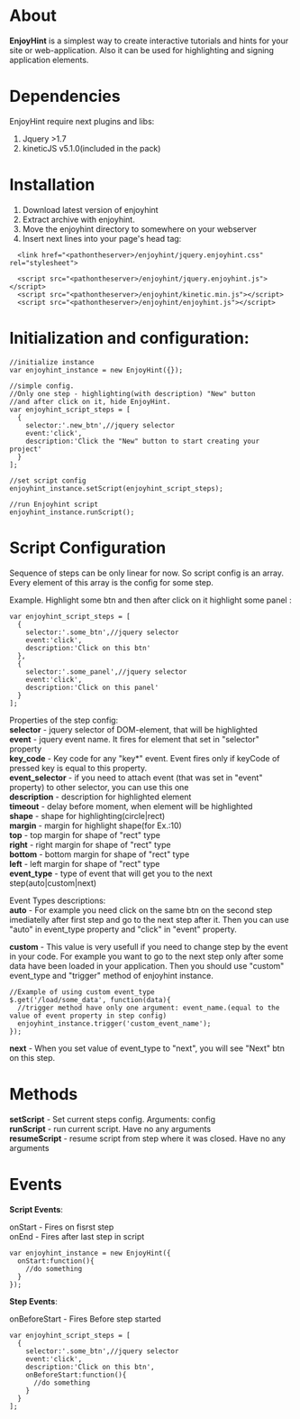 About
=========

**EnjoyHint** is a simplest way to create interactive tutorials and hints for your site or web-application. Also it can be used for highlighting and signing application elements. 

Dependencies
=========
EnjoyHint require next plugins and libs:

  1. Jquery >1.7
  2. kineticJS v5.1.0(included in the pack)

Installation
=========
1. Download latest version of enjoyhint
2. Extract archive with enjoyhint.
3. Move the enjoyhint directory to somewhere on your webserver
4. Insert next lines into your page's head tag:
```
  <link href="<pathontheserver>/enjoyhint/jquery.enjoyhint.css" rel="stylesheet">
  
  <script src="<pathontheserver>/enjoyhint/jquery.enjoyhint.js"></script>
  <script src="<pathontheserver>/enjoyhint/kinetic.min.js"></script>
  <script src="<pathontheserver>/enjoyhint/enjoyhint.js"></script>
```

Initialization and configuration:
=========
```
//initialize instance
var enjoyhint_instance = new EnjoyHint({});

//simple config. 
//Only one step - highlighting(with description) "New" button 
//and after click on it, hide EnjoyHint.
var enjoyhint_script_steps = [
  {
    selector:'.new_btn',//jquery selector
    event:'click',
    description:'Click the "New" button to start creating your project'
  }  
];

//set script config
enjoyhint_instance.setScript(enjoyhint_script_steps);

//run Enjoyhint script
enjoyhint_instance.runScript();
```


Script Configuration
=========

Sequence of steps can be only linear for now. So script config is an array. Every element of this array is the config for some step.

Example. 
Highlight some btn and then after click on it highlight some panel :
```
var enjoyhint_script_steps = [
  {
    selector:'.some_btn',//jquery selector
    event:'click',
    description:'Click on this btn'
  },  
  {
    selector:'.some_panel',//jquery selector
    event:'click',
    description:'Click on this panel'
  }  
];
```


Properties of the step config:  
**selector** - jquery selector of DOM-element, that will be highlighted  
**event** - jquery event name. It fires for element that set in "selector" property  
**key_code** - Key code for any "key*" event. Event fires only if keyCode of pressed key is equal to this property.    
**event_selector** - if you need to attach event (that was set in "event" property) to other selector, you can use this one  
**description** - description for highlighted element  
**timeout** - delay before moment, when element will be highlighted   
**shape** - shape for highlighting(circle|rect)  
**margin** - margin for highlight shape(for Ex.:10)  
**top** - top margin for shape of "rect" type  
**right** - right margin for shape of "rect" type  
**bottom** - bottom margin for shape of "rect" type  
**left** - left margin for shape of "rect" type  
**event_type** - type of event that will get you to the next step(auto|custom|next)

Event Types descriptions:  
**auto** - For example you need click on the same btn on the second step imediatelly after first step and go to the next step after it. Then you can use "auto" in event_type property and "click" in "event" property.

**custom** - This value is very usefull if you need to change step by the event in your code. For example you want to go to the next step only after some data have been loaded in your application. Then you should use "custom" event_type and "trigger" method of enjoyhint instance.  
```
//Example of using custom event_type
$.get('/load/some_data', function(data){
  //trigger method have only one argument: event_name.(equal to the value of event property in step config)
  enjoyhint_instance.trigger('custom_event_name');
});
```  
**next** - When you set value of event_type to "next", you will see "Next" btn on this step.



Methods
=========
**setScript** - Set current steps config. Arguments: config  
**runScript** - run current script. Have no any arguments  
**resumeScript** - resume script from step where it was closed. Have no any arguments  



Events
=========

**Script Events**:
  

onStart - Fires on fisrst step  
onEnd - Fires after last step in script
```
var enjoyhint_instance = new EnjoyHint({
  onStart:function(){
    //do something
  }
});
```

**Step Events**:  
  
onBeforeStart - Fires Before step started

```
var enjoyhint_script_steps = [
  {
    selector:'.some_btn',//jquery selector
    event:'click',
    description:'Click on this btn',
    onBeforeStart:function(){
      //do something
    }
  }
];
```

